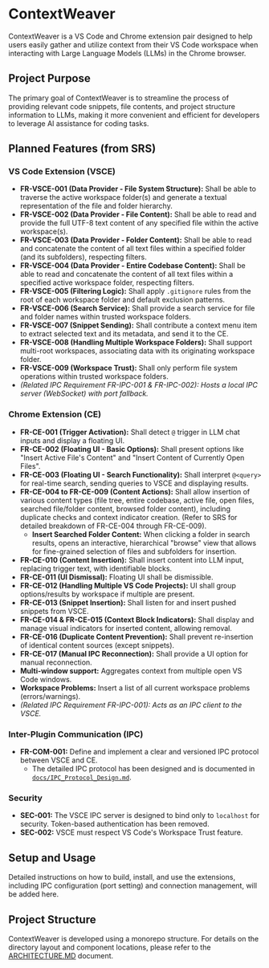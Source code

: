 # ContextWeaver

ContextWeaver is a VS Code and Chrome extension pair designed to help users easily gather and utilize context from their VS Code workspace when interacting with Large Language Models (LLMs) in the Chrome browser.

## Project Purpose

The primary goal of ContextWeaver is to streamline the process of providing relevant code snippets, file contents, and project structure information to LLMs, making it more convenient and efficient for developers to leverage AI assistance for coding tasks.

## Planned Features (from SRS)

### VS Code Extension (VSCE)

*   **FR-VSCE-001 (Data Provider - File System Structure):** Shall be able to traverse the active workspace folder(s) and generate a textual representation of the file and folder hierarchy.
*   **FR-VSCE-002 (Data Provider - File Content):** Shall be able to read and provide the full UTF-8 text content of any specified file within the active workspace(s).
*   **FR-VSCE-003 (Data Provider - Folder Content):** Shall be able to read and concatenate the content of all text files within a specified folder (and its subfolders), respecting filters.
*   **FR-VSCE-004 (Data Provider - Entire Codebase Content):** Shall be able to read and concatenate the content of all text files within a specified active workspace folder, respecting filters.
*   **FR-VSCE-005 (Filtering Logic):** Shall apply `.gitignore` rules from the root of each workspace folder and default exclusion patterns.
*   **FR-VSCE-006 (Search Service):** Shall provide a search service for file and folder names within trusted workspace folders.
*   **FR-VSCE-007 (Snippet Sending):** Shall contribute a context menu item to extract selected text and its metadata, and send it to the CE.
*   **FR-VSCE-008 (Handling Multiple Workspace Folders):** Shall support multi-root workspaces, associating data with its originating workspace folder.
*   **FR-VSCE-009 (Workspace Trust):** Shall only perform file system operations within trusted workspace folders.
*   *(Related IPC Requirement FR-IPC-001 & FR-IPC-002): Hosts a local IPC server (WebSocket) with port fallback.*

### Chrome Extension (CE)

*   **FR-CE-001 (Trigger Activation):** Shall detect `@` trigger in LLM chat inputs and display a floating UI.
*   **FR-CE-002 (Floating UI - Basic Options):** Shall present options like "Insert Active File's Content" and "Insert Content of Currently Open Files".
*   **FR-CE-003 (Floating UI - Search Functionality):** Shall interpret `@<query>` for real-time search, sending queries to VSCE and displaying results.
*   **FR-CE-004 to FR-CE-009 (Content Actions):** Shall allow insertion of various content types (file tree, entire codebase, active file, open files, searched file/folder content, browsed folder content), including duplicate checks and context indicator creation. (Refer to SRS for detailed breakdown of FR-CE-004 through FR-CE-009).
    *   **Insert Searched Folder Content:** When clicking a folder in search results, opens an interactive, hierarchical "browse" view that allows for fine-grained selection of files and subfolders for insertion.
*   **FR-CE-010 (Content Insertion):** Shall insert content into LLM input, replacing trigger text, with identifiable blocks.
*   **FR-CE-011 (UI Dismissal):** Floating UI shall be dismissible.
*   **FR-CE-012 (Handling Multiple VS Code Projects):** UI shall group options/results by workspace if multiple are present.
*   **FR-CE-013 (Snippet Insertion):** Shall listen for and insert pushed snippets from VSCE.
*   **FR-CE-014 & FR-CE-015 (Context Block Indicators):** Shall display and manage visual indicators for inserted content, allowing removal.
*   **FR-CE-016 (Duplicate Content Prevention):** Shall prevent re-insertion of identical content sources (except snippets).
*   **FR-CE-017 (Manual IPC Reconnection):** Shall provide a UI option for manual reconnection.
*   **Multi-window support:** Aggregates context from multiple open VS Code windows.
*   **Workspace Problems:** Insert a list of all current workspace problems (errors/warnings).
*   *(Related IPC Requirement FR-IPC-001): Acts as an IPC client to the VSCE.*

### Inter-Plugin Communication (IPC)

*   **FR-COM-001:** Define and implement a clear and versioned IPC protocol between VSCE and CE.
    *   The detailed IPC protocol has been designed and is documented in [`docs/IPC_Protocol_Design.md`](docs/IPC_Protocol_Design.md).

### Security

*   **SEC-001:** The VSCE IPC server is designed to bind only to `localhost` for security. Token-based authentication has been removed.
*   **SEC-002:** VSCE must respect VS Code's Workspace Trust feature.

## Setup and Usage

Detailed instructions on how to build, install, and use the extensions, including IPC configuration (port setting) and connection management, will be added here.

## Project Structure

ContextWeaver is developed using a monorepo structure. For details on the directory layout and component locations, please refer to the [ARCHITECTURE.MD](docs/ARCHITECTURE.MD) document.
